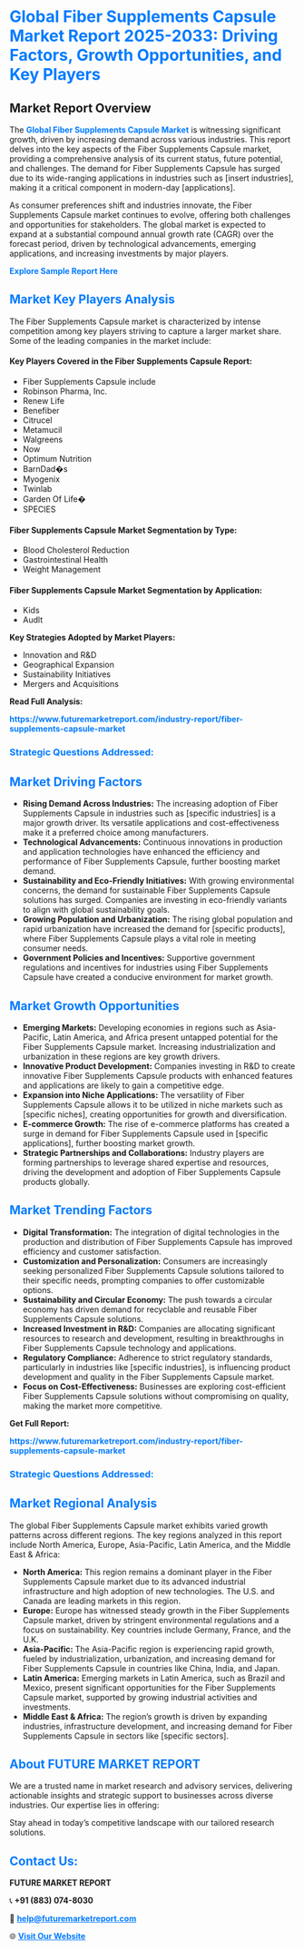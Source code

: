 <h1 style="color: #007BFF;">Global Fiber Supplements Capsule Market Report 2025-2033: Driving Factors, Growth Opportunities, and Key Players</h1>

<section id="overview">
<h2>Market Report Overview</h2>
<p>The <a href="https://www.futuremarketreport.com/industry-report/fiber-supplements-capsule-market" style="color: #007BFF; text-decoration: none;"><strong>Global Fiber Supplements Capsule Market</strong></a> is witnessing significant growth, driven by increasing demand across various industries. This report delves into the key aspects of the Fiber Supplements Capsule market, providing a comprehensive analysis of its current status, future potential, and challenges. The demand for Fiber Supplements Capsule has surged due to its wide-ranging applications in industries such as [insert industries], making it a critical component in modern-day [applications].</p>
<p>As consumer preferences shift and industries innovate, the Fiber Supplements Capsule market continues to evolve, offering both challenges and opportunities for stakeholders. The global market is expected to expand at a substantial compound annual growth rate (CAGR) over the forecast period, driven by technological advancements, emerging applications, and increasing investments by major players.</p>
</section>

<section id="overview">
<p><a href="https://www.futuremarketreport.com/request-sample/reportId=100925" style="color: #007BFF; text-decoration: none;"><strong>Explore Sample Report Here</strong></a></p>
</section>

<section id="key-players">
<h2 style="color: #007BFF;">Market Key Players Analysis</h2>
<p>The Fiber Supplements Capsule market is characterized by intense competition among key players striving to capture a larger market share. Some of the leading companies in the market include:</p>
<h4>Key Players Covered in the Fiber Supplements Capsule Report:</h4>
<ul><li>Fiber Supplements Capsule include</li><li>Robinson Pharma, Inc.</li><li>Renew Life</li><li>Benefiber</li><li>Citrucel</li><li>Metamucil</li><li>Walgreens</li><li>Now</li><li>Optimum Nutrition</li><li>BarnDad�s</li><li>Myogenix</li><li>Twinlab</li><li>Garden Of Life�</li><li>SPECIES</li></ul>
<h4>Fiber Supplements Capsule Market Segmentation by Type:</h4>
<ul><li>Blood Cholesterol Reduction</li><li>Gastrointestinal Health</li><li>Weight Management</li></ul>

<h4>Fiber Supplements Capsule Market Segmentation by Application:</h4>
<ul><li>Kids</li><li>Audlt</li></ul>
<p><strong>Key Strategies Adopted by Market Players:</strong></p>
<ul>
<li>Innovation and R&D</li>
<li>Geographical Expansion</li>
<li>Sustainability Initiatives</li>
<li>Mergers and Acquisitions</li>
</ul>
</section>

<section>
<p><strong>Read Full Analysis: </strong></p><a href="https://www.futuremarketreport.com/industry-report/fiber-supplements-capsule-market" style="color: #007BFF; text-decoration: none;"><strong>https://www.futuremarketreport.com/industry-report/fiber-supplements-capsule-market</strong></a>
<h3 style="color: #007BFF;">Strategic Questions Addressed:</h3>
</section>

<section id="driving-factors">
<h2 style="color: #007BFF;">Market Driving Factors</h2>
<ul>
<li><strong>Rising Demand Across Industries:</strong> The increasing adoption of Fiber Supplements Capsule in industries such as [specific industries] is a major growth driver. Its versatile applications and cost-effectiveness make it a preferred choice among manufacturers.</li>
<li><strong>Technological Advancements:</strong> Continuous innovations in production and application technologies have enhanced the efficiency and performance of Fiber Supplements Capsule, further boosting market demand.</li>
<li><strong>Sustainability and Eco-Friendly Initiatives:</strong> With growing environmental concerns, the demand for sustainable Fiber Supplements Capsule solutions has surged. Companies are investing in eco-friendly variants to align with global sustainability goals.</li>
<li><strong>Growing Population and Urbanization:</strong> The rising global population and rapid urbanization have increased the demand for [specific products], where Fiber Supplements Capsule plays a vital role in meeting consumer needs.</li>
<li><strong>Government Policies and Incentives:</strong> Supportive government regulations and incentives for industries using Fiber Supplements Capsule have created a conducive environment for market growth.</li>
</ul>
</section>

<section id="growth-opportunities">
<h2 style="color: #007BFF;">Market Growth Opportunities</h2>
<ul>
<li><strong>Emerging Markets:</strong> Developing economies in regions such as Asia-Pacific, Latin America, and Africa present untapped potential for the Fiber Supplements Capsule market. Increasing industrialization and urbanization in these regions are key growth drivers.</li>
<li><strong>Innovative Product Development:</strong> Companies investing in R&D to create innovative Fiber Supplements Capsule products with enhanced features and applications are likely to gain a competitive edge.</li>
<li><strong>Expansion into Niche Applications:</strong> The versatility of Fiber Supplements Capsule allows it to be utilized in niche markets such as [specific niches], creating opportunities for growth and diversification.</li>
<li><strong>E-commerce Growth:</strong> The rise of e-commerce platforms has created a surge in demand for Fiber Supplements Capsule used in [specific applications], further boosting market growth.</li>
<li><strong>Strategic Partnerships and Collaborations:</strong> Industry players are forming partnerships to leverage shared expertise and resources, driving the development and adoption of Fiber Supplements Capsule products globally.</li>
</ul>
</section>

<section id="trending-factors">
<h2 style="color: #007BFF;">Market Trending Factors</h2>
<ul>
<li><strong>Digital Transformation:</strong> The integration of digital technologies in the production and distribution of Fiber Supplements Capsule has improved efficiency and customer satisfaction.</li>
<li><strong>Customization and Personalization:</strong> Consumers are increasingly seeking personalized Fiber Supplements Capsule solutions tailored to their specific needs, prompting companies to offer customizable options.</li>
<li><strong>Sustainability and Circular Economy:</strong> The push towards a circular economy has driven demand for recyclable and reusable Fiber Supplements Capsule solutions.</li>
<li><strong>Increased Investment in R&D:</strong> Companies are allocating significant resources to research and development, resulting in breakthroughs in Fiber Supplements Capsule technology and applications.</li>
<li><strong>Regulatory Compliance:</strong> Adherence to strict regulatory standards, particularly in industries like [specific industries], is influencing product development and quality in the Fiber Supplements Capsule market.</li>
<li><strong>Focus on Cost-Effectiveness:</strong> Businesses are exploring cost-efficient Fiber Supplements Capsule solutions without compromising on quality, making the market more competitive.</li>
</ul>
</section>

<section>
<p><strong>Get Full Report: </strong></p><a href="https://www.futuremarketreport.com/industry-report/fiber-supplements-capsule-market" style="color: #007BFF; text-decoration: none;"><strong>https://www.futuremarketreport.com/industry-report/fiber-supplements-capsule-market</strong></a>
<h3 style="color: #007BFF;">Strategic Questions Addressed:</h3>
</section>


<section id="regional-analysis">
<h2 style="color: #007BFF;">Market Regional Analysis</h2>
<p>The global Fiber Supplements Capsule market exhibits varied growth patterns across different regions. The key regions analyzed in this report include North America, Europe, Asia-Pacific, Latin America, and the Middle East & Africa:</p>
<ul>
<li><strong>North America:</strong> This region remains a dominant player in the Fiber Supplements Capsule market due to its advanced industrial infrastructure and high adoption of new technologies. The U.S. and Canada are leading markets in this region.</li>
<li><strong>Europe:</strong> Europe has witnessed steady growth in the Fiber Supplements Capsule market, driven by stringent environmental regulations and a focus on sustainability. Key countries include Germany, France, and the U.K.</li>
<li><strong>Asia-Pacific:</strong> The Asia-Pacific region is experiencing rapid growth, fueled by industrialization, urbanization, and increasing demand for Fiber Supplements Capsule in countries like China, India, and Japan.</li>
<li><strong>Latin America:</strong> Emerging markets in Latin America, such as Brazil and Mexico, present significant opportunities for the Fiber Supplements Capsule market, supported by growing industrial activities and investments.</li>
<li><strong>Middle East & Africa:</strong> The region’s growth is driven by expanding industries, infrastructure development, and increasing demand for Fiber Supplements Capsule in sectors like [specific sectors].</li>
</ul>
</section>

<footer>
<h2 style="color: #007BFF;">About FUTURE MARKET REPORT</h2>
<p>We are a trusted name in market research and advisory services, delivering actionable insights and strategic support to businesses across diverse industries. Our expertise lies in offering:</p>

<p>Stay ahead in today’s competitive landscape with our tailored research solutions.</p>

<h2 style="color: #007BFF;">Contact Us:</h2>
<p><strong>FUTURE MARKET REPORT</strong></p>
<p>📞 <strong>+91 (883) 074-8030</strong></p>
<p>📧 <strong><a href="mailto:help@futuremarketreport.com" style="color: #007BFF;">help@futuremarketreport.com</a></strong></p>
<p>🌐 <strong><a href="https://www.futuremarketreport.com/" style="color: #007BFF;">Visit Our Website</a></strong></p>
</footer>